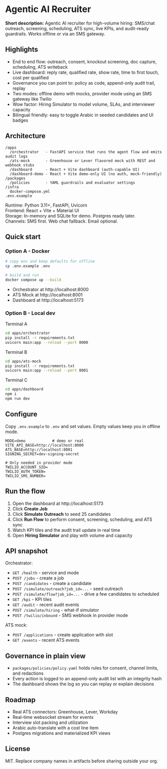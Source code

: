# Agentic AI Recruiter

**Short description:** Agentic AI recruiter for high-volume hiring: SMS/chat outreach, screening, scheduling, ATS sync, live KPIs, and audit-ready guardrails. Works offline or via an SMS gateway.

## Highlights

- End to end flow: outreach, consent, knockout screening, doc capture, scheduling, ATS writeback
- Live dashboard: reply rate, qualified rate, show rate, time to first touch, cost per qualified
- Governance you can point to: policy as code, append-only audit trail, replay
- Two modes: offline demo with mocks, provider mode using an SMS gateway like Twilio
- Wow factor: Hiring Simulator to model volume, SLAs, and interviewer capacity
- Bilingual friendly: easy to toggle Arabic in seeded candidates and UI badges

## Architecture

```
/apps
  /orchestrator   - FastAPI service that runs the agent flow and emits audit logs
  /ats-mock       - Greenhouse or Lever flavored mock with REST and webhook stubs
  /dashboard      - React + Vite dashboard (auth-capable UI)
  /dashboard-demo - React + Vite demo-only UI (no auth, mock-friendly)
/packages
  /policies       - YAML guardrails and evaluator settings
/infra
  docker-compose.yml
.env.example
```

Runtime: Python 3.11+, FastAPI, Uvicorn  
Frontend: React + Vite + Material UI  
Storage: In-memory and SQLite for demo. Postgres ready later.  
Channels: SMS first. Web chat fallback. Email optional.

## Quick start

### Option A - Docker
```bash
# copy env and keep defaults for offline
cp .env.example .env

# build and run
docker compose up --build
```

- Orchestrator at http://localhost:8000  
- ATS Mock at http://localhost:8001  
- Dashboard at http://localhost:5173

### Option B - Local dev
Terminal A
```bash
cd apps/orchestrator
pip install -r requirements.txt
uvicorn main:app --reload --port 8000
```
Terminal B
```bash
cd apps/ats-mock
pip install -r requirements.txt
uvicorn main:app --reload --port 8001
```
Terminal C
```bash
cd apps/dashboard
npm i
npm run dev
```

## Configure

Copy `.env.example` to `.env` and set values. Empty values keep you in offline mode.
```
MODE=demo            # demo or real
VITE_API_BASE=http://localhost:8000
ATS_BASE=http://localhost:8001
SIGNING_SECRET=dev-signing-secret

# Only needed in provider mode
TWILIO_ACCOUNT_SID=
TWILIO_AUTH_TOKEN=
TWILIO_SMS_NUMBER=
```

## Run the flow

1. Open the dashboard at http://localhost:5173
2. Click **Create Job**
3. Click **Simulate Outreach** to seed 25 candidates
4. Click **Run Flow** to perform consent, screening, scheduling, and ATS sync
5. Watch KPI tiles and the audit trail update in real time
6. Open **Hiring Simulator** and play with volume and capacity

## API snapshot

Orchestrator:
- `GET /health` - service and mode
- `POST /jobs` - create a job
- `POST /candidates` - create a candidate
- `POST /simulate/outreach?job_id=...` - seed outreach
- `POST /simulate/flow?job_id=...` - drive a few candidates to scheduled
- `GET /kpi` - KPI tiles
- `GET /audit` - recent audit events
- `POST /simulate/hiring` - what-if simulator
- `POST /twilio/inbound` - SMS webhook in provider mode

ATS mock:
- `POST /applications` - create application with slot
- `GET /events` - recent ATS events

## Governance in plain view

- `packages/policies/policy.yaml` holds rules for consent, channel limits, and redactions
- Every action is logged to an append-only audit list with an integrity hash
- The dashboard shows the log so you can replay or explain decisions

## Roadmap

- Real ATS connectors: Greenhouse, Lever, Workday
- Real-time websocket stream for events
- Interview slot packing and utilization
- Arabic auto-translate with a cost line item
- Postgres migrations and materialized KPI views

## License

MIT. Replace company names in artifacts before sharing outside your org.
